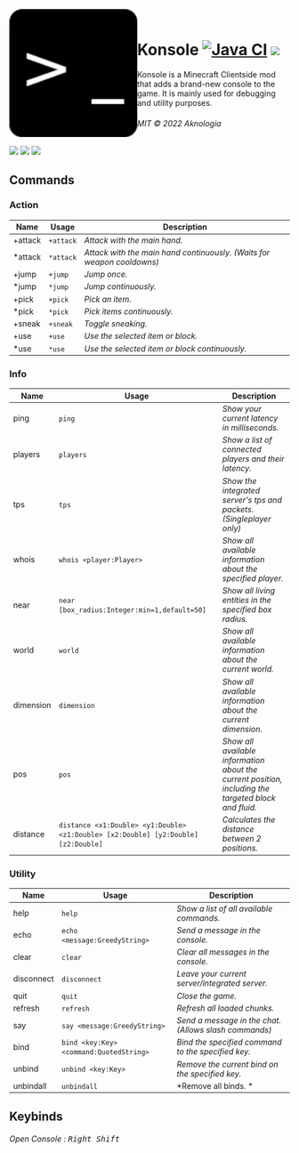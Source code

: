 <div>
  <a href="#"><img width="230" height="230" align="left" src="https://raw.githubusercontent.com/Aknologia/Konsole/master/src/main/resources/assets/konsole/icon.png" alt="Konsole"/></a>
  <br>
  <h1>Konsole 
    <a href="https://github.com/Aknologia/Konsole/actions/workflows/gradle.yml"><img src="https://github.com/Aknologia/Konsole/actions/workflows/gradle.yml/badge.svg" alt="Java CI"></img></a>
    <a href="https://github.com/Aknologia/Konsole/releases"><img src="https://img.shields.io/github/v/release/Aknologia/Konsole?include_prereleases"></img></a>
    
  </h1>
  <p>Konsole is a Minecraft Clientside mod that adds a brand-new console to the game. It is mainly used for debugging and utility purposes.</p>
  <h6>MIT © 2022 Aknologia</h6>
  <a href="https://www.minecraft.net/en-us/download"><img src="https://img.shields.io/badge/minecraft-1.18.2-yellowgreen"></img></a>
  <a href="https://fabricmc.net/use/installer/"><img src="https://img.shields.io/badge/fabric%20loader-%5E0.13.3-fffca3"></img></a>
  <a href="https://www.curseforge.com/minecraft/mc-mods/fabric-api"><img src="https://img.shields.io/badge/fabric%20api-0.48.0%2B1.18.2-ffe3a3"></img></a>
</div>

## Commands
### Action
| Name | Usage | Description |
| ------ | ------- | ------------- |
| +attack | `+attack` | *Attack with the main hand.* |
| *attack | `*attack` | *Attack with the main hand continuously. (Waits for weapon cooldowns)* |
| +jump | `+jump` | *Jump once.* |
| *jump | `*jump` | *Jump continuously.* |
| +pick | `+pick` | *Pick an item.* |
| *pick | `*pick` | *Pick items continuously.* |
| +sneak | `+sneak` | *Toggle sneaking.* |
| +use | `+use` | *Use the selected item or block.* |
| *use | `*use` | *Use the selected item or block continuously.* |
### Info
| Name | Usage | Description |
| ------ | ------- | ------------- |
| ping | `ping` | *Show your current latency in milliseconds.* |
| players | `players` | *Show a list of connected players and their latency.* |
| tps | `tps` | *Show the integrated server's tps and packets. (Singleplayer only)* |
| whois | `whois <player:Player>` | *Show all available information about the specified player.* |
| near | `near [box_radius:Integer:min=1,default=50]` | *Show all living entities in the specified box radius.* |
| world | `world` | *Show all available information about the current world.* |
| dimension | `dimension` | *Show all available information about the current dimension.* |
| pos | `pos` | *Show all available information about the current position, including the targeted block and fluid.* |
| distance | `distance <x1:Double> <y1:Double> <z1:Double> [x2:Double] [y2:Double] [z2:Double]` | *Calculates the distance between 2 positions.* |
### Utility
| Name | Usage | Description |
| ------ | ------- | ------------- |
| help | `help` | *Show a list of all available commands.* |
| echo | `echo  <message:GreedyString>` | *Send a message in the console.* |
| clear | `clear` | *Clear all messages in the console.* |
| disconnect | `disconnect` | *Leave your current server/integrated server.* |
| quit | `quit` | *Close the game.* |
| refresh | `refresh` | *Refresh all loaded chunks.* |
| say | `say <message:GreedyString>` | *Send a message in the chat. (Allows slash commands)* |
| bind | `bind <key:Key> <command:QuotedString>` | *Bind the specified command to the specified key.* |
| unbind | `unbind <key:Key>` | *Remove the current bind on the specified key.* |
| unbindall | `unbindall` | *Remove all binds. * |

## Keybinds
###### Open Console : <kbd>Right Shift</kbd>
